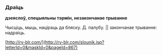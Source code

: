 ### Драіць
**дзеяслоў, спецыяльны тэрмін, незакончанае трыванне**

Чысціць, мыць, націраць да бляску. Д. палубу. || закончанае трыванне: надраіць.

<a rel="author">[http://rv-blr.com/](http://rv-blr.com/slounik.jsp?letterId=0&maskId=0&pageId=867)</a>

